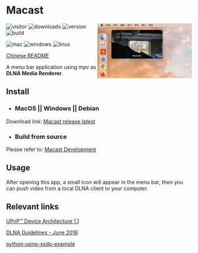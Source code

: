 # Macast

<img align="right" src="demo.png" alt="demo" width="256" height="auto"/> 

![visitor](https://visitor-badge.glitch.me/badge?page_id=xfangfang.Macast)
![downloads](https://img.shields.io/github/downloads/xfangfang/Macast/total?color=blue)
![version](https://img.shields.io/badge/dynamic/json?&color=blue&label=version&query=%24%5B0%5D.name&url=https%3A%2F%2Fapi.github.com%2Frepos%2Fxfangfang%2FMacast%2Ftags)
![build](https://img.shields.io/github/workflow/status/xfangfang/Macast/Build%20Macast)

![mac](https://img.shields.io/badge/MacOS-10.15%20and%20later-lightgrey?logo=Apple)
![windows](https://img.shields.io/badge/Windows-10-lightgrey?logo=Windows)
![linux](https://img.shields.io/badge/Linux-Xorg-lightgrey?logo=Linux)

[Chinese README](docs/README_ZH.md)

A menu bar application using mpv as **DLNA Media Renderer**.


## Install

- ### MacOS || Windows || Debian

Download link:  [Macast release latest](https://github.com/xfangfang/Macast/releases/latest)

- ### Build from source

Please refer to: [Macast Development](docs/Development.md)


## Usage

After opening this app, a small icon will appear in the menu bar, then you can push video from a local DLNA client to your computer.


## Relevant links

[UPnP™ Device Architecture 1.1](http://upnp.org/specs/arch/UPnP-arch-DeviceArchitecture-v1.1.pdf)

[DLNA Guidelines - June 2016](https://spirespark.com/dlna/guidelines/)

[python-upnp-ssdp-example](https://github.com/ZeWaren/python-upnp-ssdp-example)

